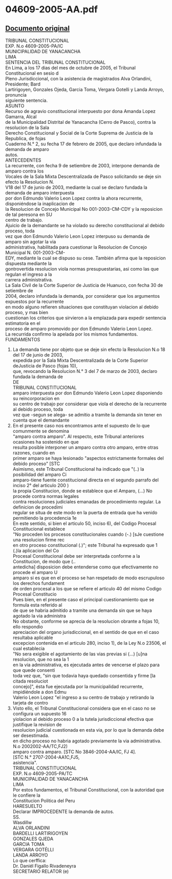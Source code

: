
04609-2005-AA.pdf
=================
  
[Documento original](https://tc.gob.pe/jurisprudencia/2006/04609-2005-AA.pdf)  
---  
TRIBUNAL CONSTITUCIONAL  
EXP. N.o 4609-2005-PA/IC  
MUNICIPALIDAD DE YANACANCHA  
LIMA  
SENTENCIA DEL TRIBUNAL CONSTITUCIONAL  
En Lima, a los 17 dias del mes de octubre de 2005, el Tribunal Constitucional en sesio d  
Pleno Jurisdiccional, con la asistencia de magistrados Alva Orlandini, Presidente; Bard  
Lartirigoyen, Gonzales Ojeda, Garcia Toma, Vergara Gotelli y Landa Arroyo, pronuncia  
siguiente sentencia.  
ASUNTO  
Recurso de agravio constitucional interpuesto por dona Amanda Lopez Gamarra, Alcal  
de la Municipalidad Distrital de Yanacancha (Cerro de Pasco), contra la resolucion de la Sala  
Derecho Constitucional y Social de la Corte Suprema de Justicia de la Republica, de fojas  
Cuaderno N.° 2, su fecha 17 de febrero de 2005, que declaro infundada la demanda de amparo  
autos.  
ANTECEDENTES  
La recurrente, con fecha 9 de setiembre de 2003, interpone demanda de amparo contra los  
Vocales de la Sala Mixta Descentralizada de Pasco solicitando se deje sin efecto la Resolucion N.  
V18 del 17 de junio de 2003, mediante la cual se declaro fundada la demanda de amparo interpuesta  
por don Edmundo Valerio Leon Lopez contra la ahora recurrente, disponiéndose la inaplicacion de  
la Resolucion de Concejo Municipal No 001-2003-CM-CDY y la reposicion de tal peresona en SU  
centro de trabajo.  
Ajuicio de la demandante se ha violado su derecho constitucional al debido proceso, toda  
vez que don Edmundo Valerio Leon Lopez interpuso su demanda de amparo sin agotar la via  
administrativa, habilitada para cuestionar la Resolucion de Concejo Municipal N. 001-2003-CM-  
EDY, mediante la cual se dispuso su cese. También afirma que la reposicion dispuesta mediante la  
gontrovertida resolucion viola normas presupuestarias, asi como las que regulan el ingreso a la  
carrera administrativa.  
La Sala Civil de la Corte Superior de Justicia de Huanuco, con fecha 30 de setiembre de  
2004, declaro infundada la demanda, por considerar que los argumentos expuestos por la recurrente  
en modo alguno refieren situaciones que constituyan violacion al debido proceso, y mas bien  
cuestionan los criterios que sirvieron a la emplazada para expedir sentencia estimatoria en el  
proceso de amparo promovido por don Edmundo Valerio Leon Lopez.  
La recurrida confirmo la apelada por los mismos fundamentos.  
FUNDAMENTOS  
1. La demanda tiene por objeto que se deje sin efecto la Resolucion N.o 18 del 17 de junio de 2003,  
expedida por la Sala Mixta Descentralizada de la Corte Superior deJusticia de Pasco (fojas 10),  
que, revocando la Resolucion N.° 3 del 7 de marzo de 2003, declaro fundada la demanda de  
DE  
TRIBUNAL CONSTITUCIONAL  
amparo interpuesta por don Edmundo Valerio Leon Lopez disponiendo su reincorporacion en  
su centro de trabajo por considerar que viola el derecho de la recurrente al debido proceso, toda  
vez que -segun se alega- se admitio a tramite la demanda sin tener en cuenta que el demandante  
2. En el presente caso nos encontramos ante el supuesto de lo que comunmente se denomina  
"amparo contra amparo". Al respecto, este Tribunal anteriores ocasiones ha sostenido en que  
resulta posible interponer un amparo contra otro amparo, entre otras razones, cuando en  
primer amparo se haya lesionado "aspectos estrictamente formales del debido proceso" [STC  
Asimismo, este Tribunal Constitucional ha indicado que "(..) la posibilidad del amparo Ci  
amparo-tiene fuente constitucional directa en el segundo parrafo del inciso 2° del articulo 200 )  
la propia Constitucion, donde se establece que el Amparo, (...) No procede contra normas legales  
contra resoluciones judiciales emanadas de procedimiento regular. La definicion de procedimi  
regular se situa de este modo en la puerta de entrada que ha venido permitiendo la procedencia 1e  
En este sentido, si bien el articulo 50, inciso 6), del Codigo Procesal Constitucional establece  
"No proceden los procesos constitucionales cuando (-.) [sJe cuestione una resolucion firme rec  
en otro proceso constitucional (.)"; este Tribunal ha expresado que 1 (.)la aplicacion del Co  
Procesal Constitucional debe ser interpretada conforme a la Constitucion, de modo que (..  
antedicha] disposicion debe entenderse como que efectivamente no procede el amparo U  
amparo si es que en el proceso se han respetado de modo escrupuloso los derechos fundament  
de orden procesal a los que se refiere el articulo 40 del mismo Codigo Procesal Constitucio  
Pues bien, en el presente caso el principal cuestionamiento que se formula esta referido al  
de que se habria admitido a tramite una demanda sin que se haya agotado la via administra  
No obstante, conforme se aprecia de la resolucion obrante a fojas 10, ello respondio  
apreciacion del organo jurisdiccional, en el sentido de que en el caso resultaba aplicable  
excepcion contenida en el articulo 280, inciso 1), de la Ley N.o 23506, el cual establecia  
"No sera exigible el agotamiento de las vias previas si (...) [u]na resolucion, que no sea la 1  
en la via administrativa, es ejecutada antes de vencerse el plazo para que quede consenti  
toda vez que, "sin que todavia haya quedado consentida y firme [la citada resoluciot  
concejo]", ésta fue ejecutada por la municipalidad recurrente, impidiéndole a don Edmu  
Valerio Leon Lopez "el ingreso a su centro de trabajo y retirando la tarjeta de contro  
4. Visto ello, el Tribunal Constitucional considera que en el caso no se configura un supuesto 16  
yiolacion al debido proceso 0 a la tutela jurisdiccional efectiva que justifique la revision de  
resolucion judicial cuestionada en esta via, por lo que la demanda debe ser desestimada.  
en dicho proceso no habria agotado previamente la via administrativa.  
N.o 2002002-AA/TC,FJ2)  
amparo contra amparo. [STC No 3846-2004-AA/IC, FJ 4].  
[STC N.° 2707-2004-AA1C,FJ5,  
asistencia".  
TRIBUNAL CONSTITUCIONAL  
EXP. N.o 4609-2005-PA/TC  
MUNICIPALIDAD DE YANACANCHA  
LIMA  
Por estos fundamentos, el Tribunal Constitucional, con la autoridad que le confiere la  
Constitucion Politica del Peru  
HARESUELTO  
Declarar IMPROCEDENTE la demanda de autos.  
SS.  
Wasdillw  
ALVA ORLANDINI  
BARDELLI LARTIRIGOYEN  
GONZALES QJEDA  
GARCIA TOMA  
VERGARA GOTÉLLI  
LANDA ARROYO  
Lo que cerffica:  
Dr. Daniél Figallo Rivadeneyra  
SECRETARIO RELATOR (e)